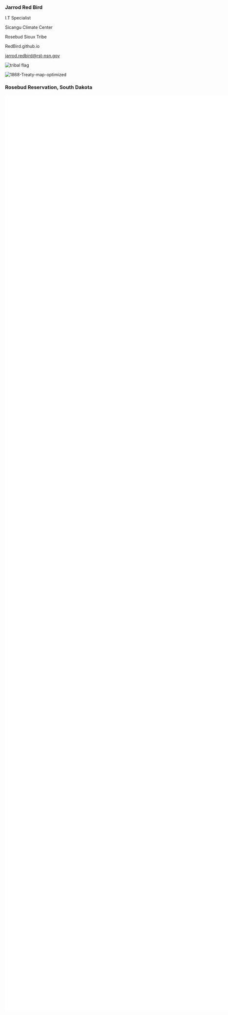### Jarrod Red Bird

I.T Specialist 

Sicangu Climate Center

Rosebud Sioux Tribe

RedBird.github.io 

jarrod.redbird@rst-nsn.gov 

![tribal flag](https://github.com/jarrodredbird/RedBird.github.io/assets/166235367/adfd6784-3826-4481-82c8-9f0f02f67994)


![1868-Treaty-map-optimized](https://github.com/jarrodredbird/RedBird.github.io/assets/166235367/a9fec7bc-6cce-4232-b3c0-4e3bcb1994f1)

### Rosebud Reservation, South Dakota
<embed type="text/html" src="img/rosebud.html" width="3000" height="3000">
